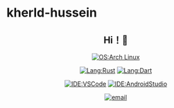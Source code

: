 # kherld-hussein

<div align="center">

## Hi！👋

[![OS:Arch Linux](https://img.shields.io/badge/OS-Arch%20Linux-blue?style=flat-square&logo=arch-linux)](https://archlinux.org)

[![Lang:Rust](https://img.shields.io/badge/Lang-Rust-blue?style=flat-square&logo=rust)](https://www.rust-lang.org/)
[![Lang:Dart](https://img.shields.io/badge/Lang-Dart-blue?style=flat-square&logo=dart)](https://www.dart.dev/)

[![IDE:VSCode](https://img.shields.io/badge/IDE-VSCode-blue?style=flat-square&logo=visualstudiocode)](https://code.visualstudio.com/)
[![IDE:AndroidStudio](https://img.shields.io/badge/IDE-AndroidStudio-blue?style=flat-square&logo=androidstudio)](https://developer.android.com/studio)

[![email](https://img.shields.io/badge/Email-kherld@duck.com-blue?style=flat-square&logo=gmail)](mailto:kherld@duck.com)

</div>

